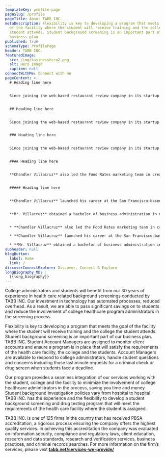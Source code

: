 ```yaml
---
templateKey: profile-page
pageSlug: /profile
pageTitle: About TABB INC.
metaDescription: Flexibility is key to developing a program that meets the goal
  of the facility where the student will receive training and the college the
  student attends. Student background screening is an important part of our
  business plan
published: true
schemaType: ProfilePage
header: TABB INC.
featuredImage:
  src: /img/businesshero2.png
  alt: Hero Image
  caption: null
connectWithMe: Connect with me
pageContent: >-
  # Heading line here


  Since joining the web-based restaurant review company in its startup phase, **Chandler Villacruz** has spearheaded market research activities that have allowed the firm to build effective advertising campaigns and achieve sound business growth.


  ## Heading line here


  Since joining the web-based restaurant review company in its startup phase, **Chandler Villacruz** has spearheaded market research activities that have allowed the firm to build effective advertising campaigns and achieve sound business growth.


  ### Heading line here


  Since joining the web-based restaurant review company in its startup phase, **Chandler Villacruz** has spearheaded market research activities that have allowed the firm to build effective advertising campaigns and achieve sound business growth.


  #### Heading line here


  **Chandler Villacruz** also led the Food Rates marketing team in creating a successful *user rewards program* that boosted online signups by 10,000 accounts in its first 30 days. For his achievements in his field, the [San Francisco Business Times](file:///home/surajit/Downloads/executives%20(2)/executives/profile.html#) recognized him as one of its “40 Under 40” *business leaders* in 2014.


  ##### Heading line here


  **Chandler Villacruz** launched his career at the San Francisco-based Healthy Living. After only six years with the firm, he advanced from his position of marketing associate to the role of marketing director.


  **Mr. Villacruz** obtained a bachelor of business administration in marketing from the Mays Business School at Texas A&M University, where he pursued the Advertising Strategy career track. Subsequently, he earned a master of science in marketing at the University of Southern California.


  * **Chandler Villacruz** also led the Food Rates marketing team in creating a successful *user rewards program* that boosted online signups by 10,000 accounts in its first 30 days. For his achievements in his field, the [San Francisco Business Times](file:///home/surajit/Downloads/executives%20(2)/executives/profile.html#) recognized him as one of its “40 Under 40” *business leaders* in 2014.

  * **Chandler Villacruz** launched his career at the San Francisco-based Healthy Living. After only six years with the firm, he advanced from his position of marketing associate to the role of marketing director.

  * **Mr. Villacruz** obtained a bachelor of business administration in marketing from the Mays Business School at Texas A&M University, where he pursued the Advertising Strategy career track. Subsequently, he earned a master of science in marketing at the University of Southern California.
subheader: null
blogButton:
  label: Home
  link: /
discoverConnectExplore: Discover, Connect & Explore
longBiography_MD: |
  {{long_biography}}
---
```

College administrators and students will benefit from our 30 years of experience in health care related background screenings conducted by TABB INC. Our investment in technology has automated processes, reduced overhead. As a result, we are able to pass significant savings on to students and reduce the involvement of college healthcare program administrators in the screening process.

Flexibility is key to developing a program that meets the goal of the facility where the student will receive training and the college the student attends. Student background screening is an important part of our business plan. TABB INC. Student Account Managers are assigned to monitor client accounts and ensure a program is in place that will satisfy the requirements of the health care facility, the college and the students. Account Managers are available to respond to college administrators, handle student questions and concerns including those last minute requests for a criminal check or drug screen when students face a deadline.

Our program provides a seamless integration of our services working with the student, college and the facility to minimize the involvement of college healthcare administrators in the process, saving you time and money. Student background investigation policies vary from hospital to hospital. TABB INC. has the experience and the flexibility to develop a student background screening and drug testing program that will meet the requirements of the health care facility where the student is assigned.

TABB INC. is one of 125 firms in the country that has received PBSA accreditation, a rigorous process ensuring the company offers the highest quality services. In achieving this accreditation the company was evaluated on information security, compliance and regulatory laws, client education, research and data standards, research and verification services, business practices, and criminal records searches. For more information on the firm’s services, please visit **[tabb.net/services-we-provide/](https://tabb.net/services-we-provide/)**